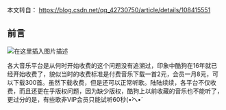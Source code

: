 本文转自： [ https://blog.csdn.net/qq_42730750/article/details/108415551
](https://blog.csdn.net/qq_42730750/article/details/108415551)

##  前言

![在这里插入图片描述](https://img.jbzj.com/file_images/article/202012/2020120410125830.png)

各大音乐平台是从何时开始收费的这个问题没有追溯过，印象中酷狗在16年就已经开始收费了，貌似当时的收费标准是付费音乐下载一首2元，会员一月8元，可以下载300首。虽然下载收费，但是还可以正常听歌。陆陆续续，各平台不仅收费，而且还更在乎版权问题，因为缺少版权，酷狗上以前收藏的音乐也不能听了，更过分的是，有些歌非VIP会员只能试听60秒(•́へ•́


